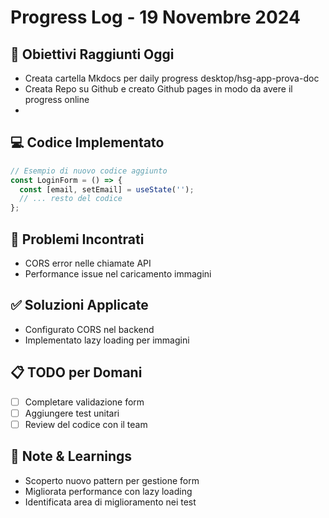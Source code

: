 # Progress Log - 19 Novembre 2024

## 🎯 Obiettivi Raggiunti Oggi
- Creata cartella Mkdocs per daily progress desktop/hsg-app-prova-doc
- Creata Repo su Github e creato Github pages in modo da avere il progress online
-

## 💻 Codice Implementato
```javascript
// Esempio di nuovo codice aggiunto
const LoginForm = () => {
  const [email, setEmail] = useState('');
  // ... resto del codice
};
```

## 🐛 Problemi Incontrati
- CORS error nelle chiamate API
- Performance issue nel caricamento immagini

## ✅ Soluzioni Applicate
- Configurato CORS nel backend
- Implementato lazy loading per immagini

## 📋 TODO per Domani
- [ ] Completare validazione form
- [ ] Aggiungere test unitari
- [ ] Review del codice con il team

## 📝 Note & Learnings
- Scoperto nuovo pattern per gestione form
- Migliorata performance con lazy loading
- Identificata area di miglioramento nei test
